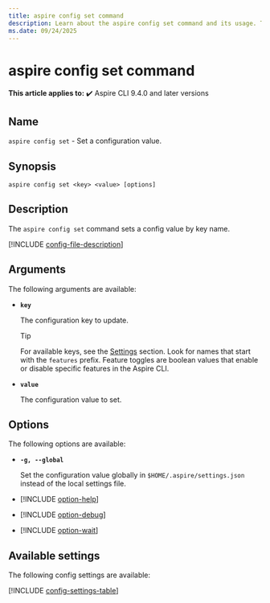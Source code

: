 ```yaml
---
title: aspire config set command
description: Learn about the aspire config set command and its usage. This command sets an Aspire CLI config value by key name.
ms.date: 09/24/2025
---
```

# aspire config set command

**This article applies to:** ✔️ Aspire CLI 9.4.0 and later versions

## Name

`aspire config set` - Set a configuration value.

## Synopsis

```Command
aspire config set <key> <value> [options]
```

## Description

The `aspire config set` command sets a config value by key name.

[!INCLUDE [config-file-description](includes/config-file-description.md)]

## Arguments

The following arguments are available:

- **`key`**

  The configuration key to update.

  > [!TIP]
  > For available keys, see the [Settings](#settings) section. Look for names that start with the `features` prefix. Feature toggles are boolean values that enable or disable specific features in the Aspire CLI.

- **`value`**

  The configuration value to set.

## Options

The following options are available:

- **`-g, --global`**

  Set the configuration value globally in `$HOME/.aspire/settings.json` instead of the local settings file.

- [!INCLUDE [option-help](includes/option-help.md)]

- [!INCLUDE [option-debug](includes/option-debug.md)]

- [!INCLUDE [option-wait](includes/option-wait.md)]

## Available settings

The following config settings are available:

[!INCLUDE [config-settings-table](includes/config-settings-table.md)]
